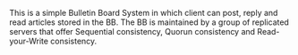 This is a simple Bulletin Board System in which client can post, reply and read articles stored in the BB. The BB is maintained by a group of replicated servers that offer Sequential consistency, Quorun consistency and Read-your-Write consistency.
